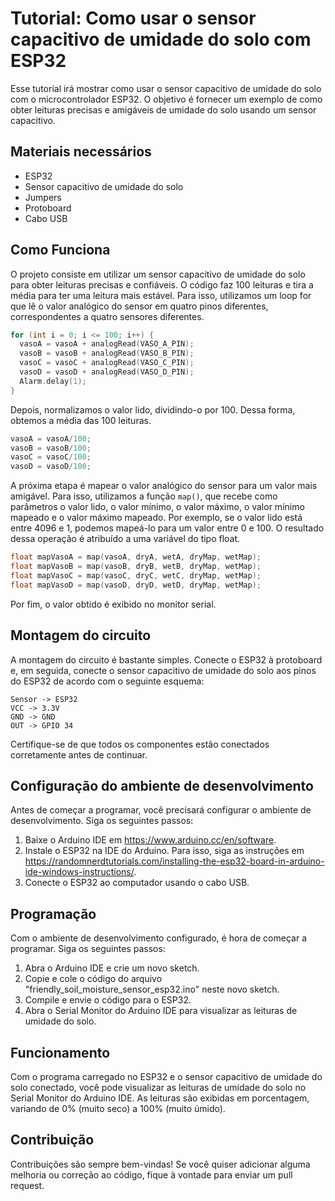 # Tutorial: Como usar o sensor capacitivo de umidade do solo com ESP32

Esse tutorial irá mostrar como usar o sensor capacitivo de umidade do solo com o microcontrolador ESP32. O objetivo é fornecer um exemplo de como obter leituras precisas e amigáveis de umidade do solo usando um sensor capacitivo.

## Materiais necessários

- ESP32
- Sensor capacitivo de umidade do solo
- Jumpers
- Protoboard
- Cabo USB


## Como Funciona

O projeto consiste em utilizar um sensor capacitivo de umidade do solo para obter leituras precisas e confiáveis. O código faz 100 leituras e tira a média para ter uma leitura mais estável. Para isso, utilizamos um loop for que lê o valor analógico do sensor em quatro pinos diferentes, correspondentes a quatro sensores diferentes.

```cpp
for (int i = 0; i <= 100; i++) {
  vasoA = vasoA + analogRead(VASO_A_PIN);
  vasoB = vasoB + analogRead(VASO_B_PIN);
  vasoC = vasoC + analogRead(VASO_C_PIN);
  vasoD = vasoD + analogRead(VASO_D_PIN);
  Alarm.delay(1);
}
```

Depois, normalizamos o valor lido, dividindo-o por 100. Dessa forma, obtemos a média das 100 leituras.

```cpp
vasoA = vasoA/100;
vasoB = vasoB/100;
vasoC = vasoC/100;
vasoD = vasoD/100;
```

A próxima etapa é mapear o valor analógico do sensor para um valor mais amigável. Para isso, utilizamos a função `map()`, que recebe como parâmetros o valor lido, o valor mínimo, o valor máximo, o valor mínimo mapeado e o valor máximo mapeado. Por exemplo, se o valor lido está entre 4096 e 1, podemos mapeá-lo para um valor entre 0 e 100. O resultado dessa operação é atribuído a uma variável do tipo float.

```cpp
float mapVasoA = map(vasoA, dryA, wetA, dryMap, wetMap);
float mapVasoB = map(vasoB, dryB, wetB, dryMap, wetMap);
float mapVasoC = map(vasoC, dryC, wetC, dryMap, wetMap);
float mapVasoD = map(vasoD, dryD, wetD, dryMap, wetMap);
```

Por fim, o valor obtido é exibido no monitor serial.

## Montagem do circuito

A montagem do circuito é bastante simples. Conecte o ESP32 à protoboard e, em seguida, conecte o sensor capacitivo de umidade do solo aos pinos do ESP32 de acordo com o seguinte esquema:

```
Sensor -> ESP32
VCC -> 3.3V
GND -> GND
OUT -> GPIO 34
```

Certifique-se de que todos os componentes estão conectados corretamente antes de continuar.

## Configuração do ambiente de desenvolvimento

Antes de começar a programar, você precisará configurar o ambiente de desenvolvimento. Siga os seguintes passos:

1. Baixe o Arduino IDE em https://www.arduino.cc/en/software.
2. Instale o ESP32 na IDE do Arduino. Para isso, siga as instruções em https://randomnerdtutorials.com/installing-the-esp32-board-in-arduino-ide-windows-instructions/.
3. Conecte o ESP32 ao computador usando o cabo USB.

## Programação

Com o ambiente de desenvolvimento configurado, é hora de começar a programar. Siga os seguintes passos:

1. Abra o Arduino IDE e crie um novo sketch.
2. Copie e cole o código do arquivo "friendly_soil_moisture_sensor_esp32.ino" neste novo sketch.
3. Compile e envie o código para o ESP32.
4. Abra o Serial Monitor do Arduino IDE para visualizar as leituras de umidade do solo.

## Funcionamento

Com o programa carregado no ESP32 e o sensor capacitivo de umidade do solo conectado, você pode visualizar as leituras de umidade do solo no Serial Monitor do Arduino IDE. As leituras são exibidas em porcentagem, variando de 0% (muito seco) a 100% (muito úmido).

## Contribuição

Contribuições são sempre bem-vindas! Se você quiser adicionar alguma melhoria ou correção ao código, fique à vontade para enviar um pull request.
